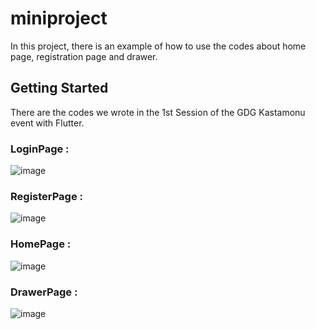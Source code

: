 # miniproject

In this project, there is an example of how to use the codes about home page, registration page and drawer.

## Getting Started

There are the codes we wrote in the 1st Session of the GDG Kastamonu event with Flutter.
 

### LoginPage :

![image](https://user-images.githubusercontent.com/5441882/89126842-bf4e2d80-d4f1-11ea-8118-c4f0cdb4d5b4.png)

### RegisterPage :

![image](https://user-images.githubusercontent.com/5441882/89126890-2835a580-d4f2-11ea-9d62-ae1e6e1222ec.png)

### HomePage :

![image](https://user-images.githubusercontent.com/5441882/89126900-44d1dd80-d4f2-11ea-9145-642614a656c6.png)

### DrawerPage :

![image](https://user-images.githubusercontent.com/5441882/89126914-5c10cb00-d4f2-11ea-93e1-b96b4dbf7dce.png)

